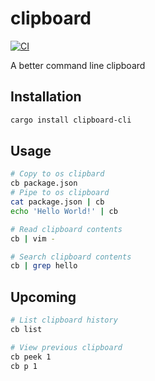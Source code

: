 # clipboard

[![CI](https://github.com/amilajack/clipboard/actions/workflows/ci.yml/badge.svg)](https://github.com/amilajack/clipboard/actions/workflows/ci.yml)

A better command line clipboard

## Installation

```bash
cargo install clipboard-cli
```

## Usage

```bash
# Copy to os clipbard
cb package.json
# Pipe to os clipboard
cat package.json | cb
echo 'Hello World!' | cb

# Read clipboard contents
cb | vim -

# Search clipboard contents
cb | grep hello
```

## Upcoming

```bash
# List clipboard history
cb list

# View previous clipboard
cb peek 1
cb p 1
```
